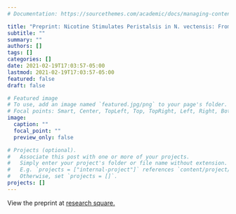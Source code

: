 ```yaml
---
# Documentation: https://sourcethemes.com/academic/docs/managing-content/

title: "Preprint: Nicotine Stimulates Peristalsis in N. vectensis: From Behavior to Nicotinic Receptor Genes"
subtitle: ""
summary: ""
authors: []
tags: []
categories: []
date: 2021-02-19T17:03:57-05:00
lastmod: 2021-02-19T17:03:57-05:00
featured: false
draft: false

# Featured image
# To use, add an image named `featured.jpg/png` to your page's folder.
# Focal points: Smart, Center, TopLeft, Top, TopRight, Left, Right, BottomLeft, Bottom, BottomRight.
image:
  caption: ""
  focal_point: ""
  preview_only: false

# Projects (optional).
#   Associate this post with one or more of your projects.
#   Simply enter your project's folder or file name without extension.
#   E.g. `projects = ["internal-project"]` references `content/project/deep-learning/index.md`.
#   Otherwise, set `projects = []`.
projects: []
---
```

View the preprint at <a href="https://www.researchsquare.com/article/rs-195699/v1">research square.</a>
